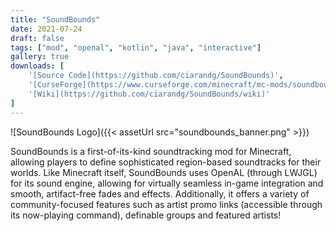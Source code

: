 ```yaml
---
title: "SoundBounds"
date: 2021-07-24
draft: false
tags: ["mod", "openal", "kotlin", "java", "interactive"]
gallery: true
downloads: [
    '[Source Code](https://github.com/ciarandg/SoundBounds)',
    '[CurseForge](https://www.curseforge.com/minecraft/mc-mods/soundbounds)',
    '[Wiki](https://github.com/ciarandg/SoundBounds/wiki)'
]
---
```


![SoundBounds Logo]({{< assetUrl src="soundbounds_banner.png" >}})

SoundBounds is a first-of-its-kind soundtracking mod for Minecraft,
allowing players to define sophisticated region-based soundtracks for
their worlds. Like Minecraft itself, SoundBounds uses OpenAL (through
LWJGL) for its sound engine, allowing for virtually seamless in-game
integration and smooth, artifact-free fades and effects. Additionally,
it offers a variety of community-focused features such as artist promo
links (accessible through its now-playing command), definable groups and
featured artists!

